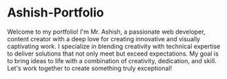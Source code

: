 # Ashish-Portfolio
Welcome to my portfolio! I'm Mr. Ashish, a passionate web developer, content creator with a deep love for creating innovative and visually captivating work. I specialize in blending creativity with technical expertise to deliver solutions that not only meet but exceed expectations.
My goal is to bring ideas to life with a combination of creativity, dedication, and skill. Let's work together to create something truly exceptional!


